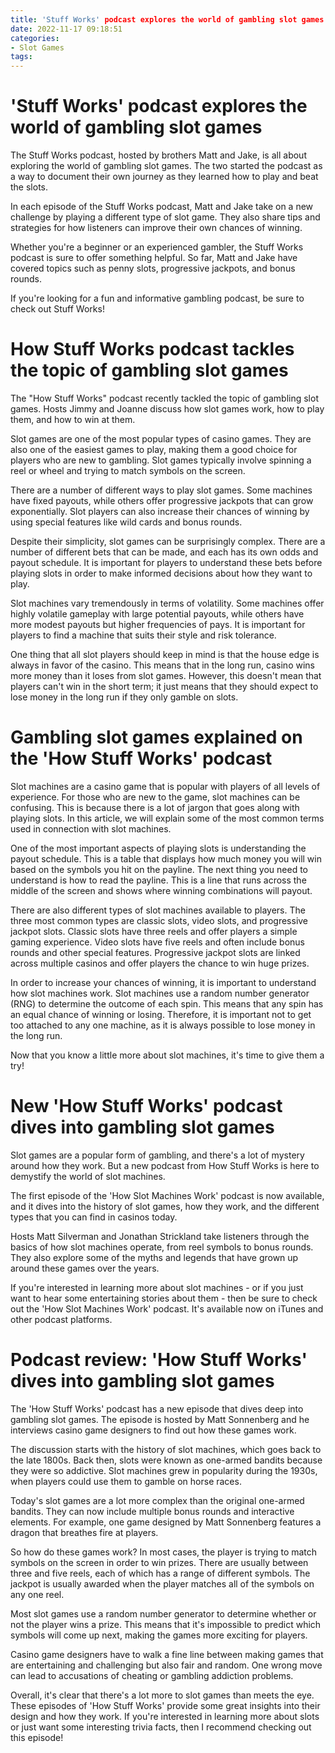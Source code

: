 ```yaml
---
title: 'Stuff Works' podcast explores the world of gambling slot games
date: 2022-11-17 09:18:51
categories:
- Slot Games
tags:
---
```



#  'Stuff Works' podcast explores the world of gambling slot games

The Stuff Works podcast, hosted by brothers Matt and Jake, is all about exploring the world of gambling slot games. The two started the podcast as a way to document their own journey as they learned how to play and beat the slots.

In each episode of the Stuff Works podcast, Matt and Jake take on a new challenge by playing a different type of slot game. They also share tips and strategies for how listeners can improve their own chances of winning.

Whether you're a beginner or an experienced gambler, the Stuff Works podcast is sure to offer something helpful. So far, Matt and Jake have covered topics such as penny slots, progressive jackpots, and bonus rounds.

If you're looking for a fun and informative gambling podcast, be sure to check out Stuff Works!

#  How Stuff Works podcast tackles the topic of gambling slot games

The "How Stuff Works" podcast recently tackled the topic of gambling slot games. Hosts Jimmy and Joanne discuss how slot games work, how to play them, and how to win at them.

Slot games are one of the most popular types of casino games. They are also one of the easiest games to play, making them a good choice for players who are new to gambling. Slot games typically involve spinning a reel or wheel and trying to match symbols on the screen.

There are a number of different ways to play slot games. Some machines have fixed payouts, while others offer progressive jackpots that can grow exponentially. Slot players can also increase their chances of winning by using special features like wild cards and bonus rounds.

Despite their simplicity, slot games can be surprisingly complex. There are a number of different bets that can be made, and each has its own odds and payout schedule. It is important for players to understand these bets before playing slots in order to make informed decisions about how they want to play.

Slot machines vary tremendously in terms of volatility. Some machines offer highly volatile gameplay with large potential payouts, while others have more modest payouts but higher frequencies of pays. It is important for players to find a machine that suits their style and risk tolerance.

One thing that all slot players should keep in mind is that the house edge is always in favor of the casino. This means that in the long run, casino wins more money than it loses from slot games. However, this doesn't mean that players can't win in the short term; it just means that they should expect to lose money in the long run if they only gamble on slots.

#  Gambling slot games explained on the 'How Stuff Works' podcast

Slot machines are a casino game that is popular with players of all levels of experience. For those who are new to the game, slot machines can be confusing. This is because there is a lot of jargon that goes along with playing slots. In this article, we will explain some of the most common terms used in connection with slot machines.

One of the most important aspects of playing slots is understanding the payout schedule. This is a table that displays how much money you will win based on the symbols you hit on the payline. The next thing you need to understand is how to read the payline. This is a line that runs across the middle of the screen and shows where winning combinations will payout.

There are also different types of slot machines available to players. The three most common types are classic slots, video slots, and progressive jackpot slots. Classic slots have three reels and offer players a simple gaming experience. Video slots have five reels and often include bonus rounds and other special features. Progressive jackpot slots are linked across multiple casinos and offer players the chance to win huge prizes.

In order to increase your chances of winning, it is important to understand how slot machines work. Slot machines use a random number generator (RNG) to determine the outcome of each spin. This means that any spin has an equal chance of winning or losing. Therefore, it is important not to get too attached to any one machine, as it is always possible to lose money in the long run.

Now that you know a little more about slot machines, it's time to give them a try!

#  New 'How Stuff Works' podcast dives into gambling slot games

Slot games are a popular form of gambling, and there's a lot of mystery around how they work. But a new podcast from How Stuff Works is here to demystify the world of slot machines.

The first episode of the 'How Slot Machines Work' podcast is now available, and it dives into the history of slot games, how they work, and the different types that you can find in casinos today.

Hosts Matt Silverman and Jonathan Strickland take listeners through the basics of how slot machines operate, from reel symbols to bonus rounds. They also explore some of the myths and legends that have grown up around these games over the years.

If you're interested in learning more about slot machines - or if you just want to hear some entertaining stories about them - then be sure to check out the 'How Slot Machines Work' podcast. It's available now on iTunes and other podcast platforms.

#  Podcast review: 'How Stuff Works' dives into gambling slot games

The 'How Stuff Works' podcast has a new episode that dives deep into gambling slot games. The episode is hosted by Matt Sonnenberg and he interviews casino game designers to find out how these games work.

The discussion starts with the history of slot machines, which goes back to the late 1800s. Back then, slots were known as one-armed bandits because they were so addictive. Slot machines grew in popularity during the 1930s, when players could use them to gamble on horse races.

Today's slot games are a lot more complex than the original one-armed bandits. They can now include multiple bonus rounds and interactive elements. For example, one game designed by Matt Sonnenberg features a dragon that breathes fire at players.

So how do these games work? In most cases, the player is trying to match symbols on the screen in order to win prizes. There are usually between three and five reels, each of which has a range of different symbols. The jackpot is usually awarded when the player matches all of the symbols on any one reel.

Most slot games use a random number generator to determine whether or not the player wins a prize. This means that it's impossible to predict which symbols will come up next, making the games more exciting for players.

Casino game designers have to walk a fine line between making games that are entertaining and challenging but also fair and random. One wrong move can lead to accusations of cheating or gambling addiction problems.

Overall, it's clear that there's a lot more to slot games than meets the eye. These episodes of 'How Stuff Works' provide some great insights into their design and how they work. If you're interested in learning more about slots or just want some interesting trivia facts, then I recommend checking out this episode!